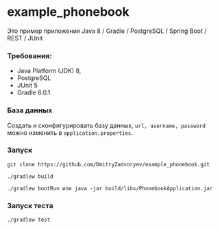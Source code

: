 # example_phonebook

Это пример приложения Java 8 / Gradle / PostgreSQL / Spring Boot / REST / JUnit

### Требования:

- Java Platform (JDK) 8,
- PostgreSQL
- JUnit 5
- Gradle 6.0.1

### База данных
Создать и сконфигурировать базу данных, `url, username, password` можно изменить в `application.properties`.

### Запуск
`git clone https://github.com/DmitryZadvoryev/example_phonebook.git`

`./gradlew build`

`./gradlew bootRun или java -jar build/libs/PhonebookApplication.jar`

### Запуск теста
`./gradlew test`
